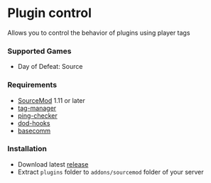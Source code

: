 # Plugin control

Allows you to control the behavior of plugins using player tags

### Supported Games

* Day of Defeat: Source

### Requirements

* [SourceMod](https://www.sourcemod.net) 1.11 or later
* [tag-manager](https://github.com/dronelektron/tag-manager)
* [ping-checker](https://github.com/dronelektron/ping-checker)
* [dod-hooks](https://github.com/dronelektron/dod-hooks)
* [basecomm](https://github.com/alliedmodders/sourcemod/blob/master/plugins/basecomm.sp)

### Installation

* Download latest [release](https://github.com/dronelektron/plugin-control/releases)
* Extract `plugins` folder to `addons/sourcemod` folder of your server

